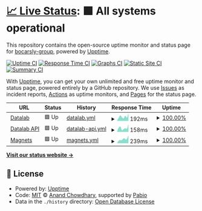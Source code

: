 # [📈 Live Status](https://bocarsly-group.github.io/datalab-status): <!--live status--> **🟩 All systems operational**

This repository contains the open-source uptime monitor and status page for [bocarsly-group](https://bocarsly-group.github.io/datalab-status), powered by [Upptime](https://github.com/upptime/upptime).

[![Uptime CI](https://github.com/bocarsly-group/datalab-status/workflows/Uptime%20CI/badge.svg)](https://github.com/bocarsly-group/datalab-status/actions?query=workflow%3A%22Uptime+CI%22)
[![Response Time CI](https://github.com/bocarsly-group/datalab-status/workflows/Response%20Time%20CI/badge.svg)](https://github.com/bocarsly-group/datalab-status/actions?query=workflow%3A%22Response+Time+CI%22)
[![Graphs CI](https://github.com/bocarsly-group/datalab-status/workflows/Graphs%20CI/badge.svg)](https://github.com/bocarsly-group/datalab-status/actions?query=workflow%3A%22Graphs+CI%22)
[![Static Site CI](https://github.com/bocarsly-group/datalab-status/workflows/Static%20Site%20CI/badge.svg)](https://github.com/bocarsly-group/datalab-status/actions?query=workflow%3A%22Static+Site+CI%22)
[![Summary CI](https://github.com/bocarsly-group/datalab-status/workflows/Summary%20CI/badge.svg)](https://github.com/bocarsly-group/datalab-status/actions?query=workflow%3A%22Summary+CI%22)

With [Upptime](https://upptime.js.org), you can get your own unlimited and free uptime monitor and status page, powered entirely by a GitHub repository. We use [Issues](https://github.com/bocarsly-group/datalab-status/issues) as incident reports, [Actions](https://github.com/bocarsly-group/datalab-status/actions) as uptime monitors, and [Pages](https://bocarsly-group.github.io/datalab-status) for the status page.

<!--start: status pages-->
<!-- This summary is generated by Upptime (https://github.com/upptime/upptime) -->
<!-- Do not edit this manually, your changes will be overwritten -->
<!-- prettier-ignore -->
| URL | Status | History | Response Time | Uptime |
| --- | ------ | ------- | ------------- | ------ |
| <img alt="" src="https://icons.duckduckgo.com/ip3/datalab.bocarslygroup.com.ico" height="13"> [Datalab](https://datalab.bocarslygroup.com) | 🟩 Up | [datalab.yml](https://github.com/bocarsly-group/datalab-status/commits/HEAD/history/datalab.yml) | <details><summary><img alt="Response time graph" src="./graphs/datalab/response-time-week.png" height="20"> 192ms</summary><br><a href="https://bocarsly-group.github.io/datalab-status/history/datalab"><img alt="Response time 163" src="https://img.shields.io/endpoint?url=https%3A%2F%2Fraw.githubusercontent.com%2Fbocarsly-group%2Fdatalab-status%2FHEAD%2Fapi%2Fdatalab%2Fresponse-time.json"></a><br><a href="https://bocarsly-group.github.io/datalab-status/history/datalab"><img alt="24-hour response time 120" src="https://img.shields.io/endpoint?url=https%3A%2F%2Fraw.githubusercontent.com%2Fbocarsly-group%2Fdatalab-status%2FHEAD%2Fapi%2Fdatalab%2Fresponse-time-day.json"></a><br><a href="https://bocarsly-group.github.io/datalab-status/history/datalab"><img alt="7-day response time 192" src="https://img.shields.io/endpoint?url=https%3A%2F%2Fraw.githubusercontent.com%2Fbocarsly-group%2Fdatalab-status%2FHEAD%2Fapi%2Fdatalab%2Fresponse-time-week.json"></a><br><a href="https://bocarsly-group.github.io/datalab-status/history/datalab"><img alt="30-day response time 162" src="https://img.shields.io/endpoint?url=https%3A%2F%2Fraw.githubusercontent.com%2Fbocarsly-group%2Fdatalab-status%2FHEAD%2Fapi%2Fdatalab%2Fresponse-time-month.json"></a><br><a href="https://bocarsly-group.github.io/datalab-status/history/datalab"><img alt="1-year response time 164" src="https://img.shields.io/endpoint?url=https%3A%2F%2Fraw.githubusercontent.com%2Fbocarsly-group%2Fdatalab-status%2FHEAD%2Fapi%2Fdatalab%2Fresponse-time-year.json"></a></details> | <details><summary><a href="https://bocarsly-group.github.io/datalab-status/history/datalab">100.00%</a></summary><a href="https://bocarsly-group.github.io/datalab-status/history/datalab"><img alt="All-time uptime 99.85%" src="https://img.shields.io/endpoint?url=https%3A%2F%2Fraw.githubusercontent.com%2Fbocarsly-group%2Fdatalab-status%2FHEAD%2Fapi%2Fdatalab%2Fuptime.json"></a><br><a href="https://bocarsly-group.github.io/datalab-status/history/datalab"><img alt="24-hour uptime 100.00%" src="https://img.shields.io/endpoint?url=https%3A%2F%2Fraw.githubusercontent.com%2Fbocarsly-group%2Fdatalab-status%2FHEAD%2Fapi%2Fdatalab%2Fuptime-day.json"></a><br><a href="https://bocarsly-group.github.io/datalab-status/history/datalab"><img alt="7-day uptime 100.00%" src="https://img.shields.io/endpoint?url=https%3A%2F%2Fraw.githubusercontent.com%2Fbocarsly-group%2Fdatalab-status%2FHEAD%2Fapi%2Fdatalab%2Fuptime-week.json"></a><br><a href="https://bocarsly-group.github.io/datalab-status/history/datalab"><img alt="30-day uptime 99.93%" src="https://img.shields.io/endpoint?url=https%3A%2F%2Fraw.githubusercontent.com%2Fbocarsly-group%2Fdatalab-status%2FHEAD%2Fapi%2Fdatalab%2Fuptime-month.json"></a><br><a href="https://bocarsly-group.github.io/datalab-status/history/datalab"><img alt="1-year uptime 99.84%" src="https://img.shields.io/endpoint?url=https%3A%2F%2Fraw.githubusercontent.com%2Fbocarsly-group%2Fdatalab-status%2FHEAD%2Fapi%2Fdatalab%2Fuptime-year.json"></a></details>
| <img alt="" src="https://icons.duckduckgo.com/ip3/datalab-api.bocarslygroup.com.ico" height="13"> [Datalab API](https://datalab-api.bocarslygroup.com/healthcheck/is_ready) | 🟩 Up | [datalab-api.yml](https://github.com/bocarsly-group/datalab-status/commits/HEAD/history/datalab-api.yml) | <details><summary><img alt="Response time graph" src="./graphs/datalab-api/response-time-week.png" height="20"> 158ms</summary><br><a href="https://bocarsly-group.github.io/datalab-status/history/datalab-api"><img alt="Response time 170" src="https://img.shields.io/endpoint?url=https%3A%2F%2Fraw.githubusercontent.com%2Fbocarsly-group%2Fdatalab-status%2FHEAD%2Fapi%2Fdatalab-api%2Fresponse-time.json"></a><br><a href="https://bocarsly-group.github.io/datalab-status/history/datalab-api"><img alt="24-hour response time 47" src="https://img.shields.io/endpoint?url=https%3A%2F%2Fraw.githubusercontent.com%2Fbocarsly-group%2Fdatalab-status%2FHEAD%2Fapi%2Fdatalab-api%2Fresponse-time-day.json"></a><br><a href="https://bocarsly-group.github.io/datalab-status/history/datalab-api"><img alt="7-day response time 158" src="https://img.shields.io/endpoint?url=https%3A%2F%2Fraw.githubusercontent.com%2Fbocarsly-group%2Fdatalab-status%2FHEAD%2Fapi%2Fdatalab-api%2Fresponse-time-week.json"></a><br><a href="https://bocarsly-group.github.io/datalab-status/history/datalab-api"><img alt="30-day response time 194" src="https://img.shields.io/endpoint?url=https%3A%2F%2Fraw.githubusercontent.com%2Fbocarsly-group%2Fdatalab-status%2FHEAD%2Fapi%2Fdatalab-api%2Fresponse-time-month.json"></a><br><a href="https://bocarsly-group.github.io/datalab-status/history/datalab-api"><img alt="1-year response time 170" src="https://img.shields.io/endpoint?url=https%3A%2F%2Fraw.githubusercontent.com%2Fbocarsly-group%2Fdatalab-status%2FHEAD%2Fapi%2Fdatalab-api%2Fresponse-time-year.json"></a></details> | <details><summary><a href="https://bocarsly-group.github.io/datalab-status/history/datalab-api">100.00%</a></summary><a href="https://bocarsly-group.github.io/datalab-status/history/datalab-api"><img alt="All-time uptime 99.70%" src="https://img.shields.io/endpoint?url=https%3A%2F%2Fraw.githubusercontent.com%2Fbocarsly-group%2Fdatalab-status%2FHEAD%2Fapi%2Fdatalab-api%2Fuptime.json"></a><br><a href="https://bocarsly-group.github.io/datalab-status/history/datalab-api"><img alt="24-hour uptime 100.00%" src="https://img.shields.io/endpoint?url=https%3A%2F%2Fraw.githubusercontent.com%2Fbocarsly-group%2Fdatalab-status%2FHEAD%2Fapi%2Fdatalab-api%2Fuptime-day.json"></a><br><a href="https://bocarsly-group.github.io/datalab-status/history/datalab-api"><img alt="7-day uptime 100.00%" src="https://img.shields.io/endpoint?url=https%3A%2F%2Fraw.githubusercontent.com%2Fbocarsly-group%2Fdatalab-status%2FHEAD%2Fapi%2Fdatalab-api%2Fuptime-week.json"></a><br><a href="https://bocarsly-group.github.io/datalab-status/history/datalab-api"><img alt="30-day uptime 99.22%" src="https://img.shields.io/endpoint?url=https%3A%2F%2Fraw.githubusercontent.com%2Fbocarsly-group%2Fdatalab-status%2FHEAD%2Fapi%2Fdatalab-api%2Fuptime-month.json"></a><br><a href="https://bocarsly-group.github.io/datalab-status/history/datalab-api"><img alt="1-year uptime 99.66%" src="https://img.shields.io/endpoint?url=https%3A%2F%2Fraw.githubusercontent.com%2Fbocarsly-group%2Fdatalab-status%2FHEAD%2Fapi%2Fdatalab-api%2Fuptime-year.json"></a></details>
| <img alt="" src="https://icons.duckduckgo.com/ip3/magnets.bocarslygroup.com.ico" height="13"> [Magnets](https://magnets.bocarslygroup.com) | 🟩 Up | [magnets.yml](https://github.com/bocarsly-group/datalab-status/commits/HEAD/history/magnets.yml) | <details><summary><img alt="Response time graph" src="./graphs/magnets/response-time-week.png" height="20"> 239ms</summary><br><a href="https://bocarsly-group.github.io/datalab-status/history/magnets"><img alt="Response time 239" src="https://img.shields.io/endpoint?url=https%3A%2F%2Fraw.githubusercontent.com%2Fbocarsly-group%2Fdatalab-status%2FHEAD%2Fapi%2Fmagnets%2Fresponse-time.json"></a><br><a href="https://bocarsly-group.github.io/datalab-status/history/magnets"><img alt="24-hour response time 134" src="https://img.shields.io/endpoint?url=https%3A%2F%2Fraw.githubusercontent.com%2Fbocarsly-group%2Fdatalab-status%2FHEAD%2Fapi%2Fmagnets%2Fresponse-time-day.json"></a><br><a href="https://bocarsly-group.github.io/datalab-status/history/magnets"><img alt="7-day response time 239" src="https://img.shields.io/endpoint?url=https%3A%2F%2Fraw.githubusercontent.com%2Fbocarsly-group%2Fdatalab-status%2FHEAD%2Fapi%2Fmagnets%2Fresponse-time-week.json"></a><br><a href="https://bocarsly-group.github.io/datalab-status/history/magnets"><img alt="30-day response time 239" src="https://img.shields.io/endpoint?url=https%3A%2F%2Fraw.githubusercontent.com%2Fbocarsly-group%2Fdatalab-status%2FHEAD%2Fapi%2Fmagnets%2Fresponse-time-month.json"></a><br><a href="https://bocarsly-group.github.io/datalab-status/history/magnets"><img alt="1-year response time 239" src="https://img.shields.io/endpoint?url=https%3A%2F%2Fraw.githubusercontent.com%2Fbocarsly-group%2Fdatalab-status%2FHEAD%2Fapi%2Fmagnets%2Fresponse-time-year.json"></a></details> | <details><summary><a href="https://bocarsly-group.github.io/datalab-status/history/magnets">100.00%</a></summary><a href="https://bocarsly-group.github.io/datalab-status/history/magnets"><img alt="All-time uptime 100.00%" src="https://img.shields.io/endpoint?url=https%3A%2F%2Fraw.githubusercontent.com%2Fbocarsly-group%2Fdatalab-status%2FHEAD%2Fapi%2Fmagnets%2Fuptime.json"></a><br><a href="https://bocarsly-group.github.io/datalab-status/history/magnets"><img alt="24-hour uptime 100.00%" src="https://img.shields.io/endpoint?url=https%3A%2F%2Fraw.githubusercontent.com%2Fbocarsly-group%2Fdatalab-status%2FHEAD%2Fapi%2Fmagnets%2Fuptime-day.json"></a><br><a href="https://bocarsly-group.github.io/datalab-status/history/magnets"><img alt="7-day uptime 100.00%" src="https://img.shields.io/endpoint?url=https%3A%2F%2Fraw.githubusercontent.com%2Fbocarsly-group%2Fdatalab-status%2FHEAD%2Fapi%2Fmagnets%2Fuptime-week.json"></a><br><a href="https://bocarsly-group.github.io/datalab-status/history/magnets"><img alt="30-day uptime 100.00%" src="https://img.shields.io/endpoint?url=https%3A%2F%2Fraw.githubusercontent.com%2Fbocarsly-group%2Fdatalab-status%2FHEAD%2Fapi%2Fmagnets%2Fuptime-month.json"></a><br><a href="https://bocarsly-group.github.io/datalab-status/history/magnets"><img alt="1-year uptime 100.00%" src="https://img.shields.io/endpoint?url=https%3A%2F%2Fraw.githubusercontent.com%2Fbocarsly-group%2Fdatalab-status%2FHEAD%2Fapi%2Fmagnets%2Fuptime-year.json"></a></details>

<!--end: status pages-->

[**Visit our status website →**](https://bocarsly-group.github.io/datalab-status)

## 📄 License

- Powered by: [Upptime](https://github.com/upptime/upptime)
- Code: [MIT](./LICENSE) © [Anand Chowdhary](https://anandchowdhary.com), supported by [Pabio](https://pabio.com)
- Data in the `./history` directory: [Open Database License](https://opendatacommons.org/licenses/odbl/1-0/)
